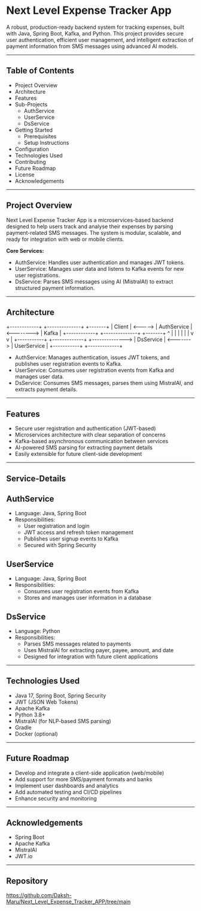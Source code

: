 Next Level Expense Tracker App
=============================

A robust, production-ready backend system for tracking expenses, built with Java, Spring Boot, Kafka, and Python. This project provides secure user authentication, efficient user management, and intelligent extraction of payment information from SMS messages using advanced AI models.

---------------------------------------------------------------------
Table of Contents
-----------------
- Project Overview
- Architecture
- Features
- Sub-Projects
  - AuthService
  - UserService
  - DsService
- Getting Started
  - Prerequisites
  - Setup Instructions
- Configuration
- Technologies Used
- Contributing
- Future Roadmap
- License
- Acknowledgements

---------------------------------------------------------------------
Project Overview
----------------
Next Level Expense Tracker App is a microservices-based backend designed to help users track and analyse their expenses by parsing payment-related SMS messages. The system is modular, scalable, and ready for integration with web or mobile clients.

**Core Services:**
- AuthService: Handles user authentication and manages JWT tokens.
- UserService: Manages user data and listens to Kafka events for new user registrations.
- DsService: Parses SMS messages using AI (MistralAI) to extract structured payment information.

---------------------------------------------------------------------
Architecture
------------
+------------+         +--------------+            +-------+
|  Client    | <-----> | AuthService  | <--------> | Kafka |
+------------+         +--------------+            +-------+
       ^                      |                        |
       |                      |                        |
       |                      v                        v
       |                +-----------+           +-------------+
       +--------------> | DsService | <-------> | UserService |
                        +-----------+           +-------------+

- AuthService: Manages authentication, issues JWT tokens, and publishes user registration events to Kafka.
- UserService: Consumes user registration events from Kafka and manages user data.
- DsService: Consumes SMS messages, parses them using MistralAI, and extracts payment details.

---------------------------------------------------------------------
Features
--------
- Secure user registration and authentication (JWT-based)
- Microservices architecture with clear separation of concerns
- Kafka-based asynchronous communication between services
- AI-powered SMS parsing for extracting payment details
- Easily extensible for future client-side development

---------------------------------------------------------------------
Service-Details
------------

AuthService
-----------
- Language: Java, Spring Boot
- Responsibilities:
  - User registration and login
  - JWT access and refresh token management
  - Publishes user signup events to Kafka
  - Secured with Spring Security

UserService
-----------
- Language: Java, Spring Boot
- Responsibilities:
  - Consumes user registration events from Kafka
  - Stores and manages user information in a database

DsService
---------
- Language: Python
- Responsibilities:
  - Parses SMS messages related to payments
  - Uses MistralAI for extracting payer, payee, amount, and date
  - Designed for integration with future client applications

---------------------------------------------------------------------
Technologies Used
-----------------
- Java 17, Spring Boot, Spring Security
- JWT (JSON Web Tokens)
- Apache Kafka
- Python 3.8+
- MistralAI (for NLP-based SMS parsing)
- Gradle
- Docker (optional)

---------------------------------------------------------------------
Future Roadmap
--------------
- Develop and integrate a client-side application (web/mobile)
- Add support for more SMS/payment formats and banks
- Implement user dashboards and analytics
- Add automated testing and CI/CD pipelines
- Enhance security and monitoring

---------------------------------------------------------------------
Acknowledgements
----------------
- Spring Boot
- Apache Kafka
- MistralAI
- JWT.io

---------------------------------------------------------------------
Repository
----------
https://github.com/Daksh-Maru/Next_Level_Expense_Tracker_APP/tree/main



